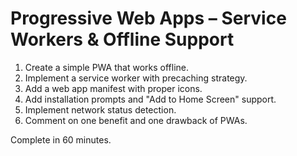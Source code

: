 # Progressive Web Apps – Service Workers & Offline Support

1. Create a simple PWA that works offline.
2. Implement a service worker with precaching strategy.
3. Add a web app manifest with proper icons.
4. Add installation prompts and "Add to Home Screen" support.
5. Implement network status detection.
6. Comment on one benefit and one drawback of PWAs.

Complete in 60 minutes.